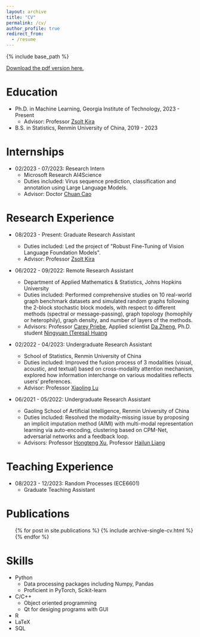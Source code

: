 ```yaml
---
layout: archive
title: "CV"
permalink: /cv/
author_profile: true
redirect_from:
  - /resume
---
```


{% include base_path %}

[Download the pdf version here.](https://chengyuehuang511.github.io/files/Chengyue_Huang_Resume.pdf)

Education
======
* Ph.D. in Machine Learning, Georgia Institute of Technology, 2023 - Present
  * Advisor: Professor [Zsolt Kira](https://faculty.cc.gatech.edu/~zk15/)
* B.S. in Statistics, Renmin University of China, 2019 - 2023

Internships
======
* 02/2023 - 07/2023: Research Intern
  * Microsoft Research AI4Science
  * Duties included: Virus sequence prediction, classification and annotation using Large Language Models.
  * Advisor: Doctor [Chuan Cao](https://www.microsoft.com/en-us/research/people/chuancao/)

Research Experience
======
* 08/2023 - Present: Graduate Research Assistant
  * Duties included: Led the project of "Robust Fine-Tuning of Vision Language Foundation Models".
  * Advisor: Professor [Zsolt Kira](https://faculty.cc.gatech.edu/~zk15/)

* 06/2022 - 09/2022: Remote Research Assistant
  * Department of Applied Mathematics & Statistics, Johns Hopkins University
  * Duties included: Performed comprehensive studies on 10 real-world graph benchmark datasets and simulated random graphs following the 2-block stochastic block models, with respect to different methods (spectral or message-passing), graph topology (homophily or heterophily), graph density, and number of layers of the methods.
  * Advisors: Professor [Carey Priebe](https://www.ams.jhu.edu/~priebe/), Applied scientist [Da Zheng](https://zheng-da.github.io/), Ph.D. student [Ningyuan (Teresa) Huang](https://nhuang37.github.io/)

* 02/2022 - 04/2023: Undergraduate Research Assistant
  * School of Statistics, Renmin University of China
  * Duties included: Improved the fusion process of 3 modalities (visual, acoustic, and textual) based on cross-modality attention mechanism, explored how information interchange on various modalities reflects users’ preferences.
  * Advisor: Professor [Xiaoling Lu](http://stat.ruc.edu.cn/Home/People/Faculty/8e5ad6f548314fc1be75429b60164f7b.htm)

* 06/2021 - 05/2022: Undergraduate Research Assistant
  * Gaoling School of Artificial Intelligence, Renmin University of China
  * Duties included: Resolved the modality-missing issue by proposing an implicit imputation method (AIMI) with multi-modal representation learning via auto-encoding, clustering based on CPM-Net, adversarial networks and a feedback loop.
  * Advisors: Professor [Hongteng Xu](https://hongtengxu.github.io/), Professor [Hailun Liang](https://scholar.google.com/citations?user=G1iOLJQAAAAJ&hl=en)
  
<!-- Projects
======
* guosai
* meisai
* Tower Defense Game
* Online Shopping System
* Machine Learning
* Data Structure
* Data Science Practice -->

Teaching Experience
======
* 08/2023 - 12/2023: Random Processes (ECE6601)
  * Graduate Teaching Assistant

Publications
======
  <ul>{% for post in site.publications %}
    {% include archive-single-cv.html %}
  {% endfor %}</ul>

Skills
======
* Python
  * Data processing packages including Numpy, Pandas
  * Proficient in PyTorch, Scikit-learn
* C/C++
  * Object oriented programming
  * Qt for desiging programs with GUI
* R
* LaTeX
* SQL
  
<!-- Talks
======
  <ul>{% for post in site.talks %}
    {% include archive-single-talk-cv.html %}
  {% endfor %}</ul> -->
  
<!-- Teaching
======
  <ul>{% for post in site.teaching %}
    {% include archive-single-cv.html %}
  {% endfor %}</ul>
  
Service and leadership
======
* Currently signed in to 43 different slack teams -->
